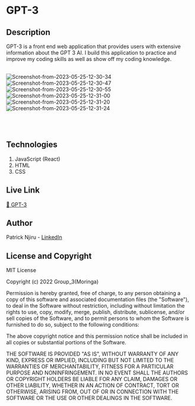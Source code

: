 # GPT-3 

## Description

GPT-3 is a front end web application that provides users with extensive information about the GPT 3 AI. I build this application to practice and improve my coding skills as well as show off my coding knowledge.
<br><br>

<img src="https://i.ibb.co/hZ5rFS8/Screenshot-from-2023-05-25-12-30-34.png" alt="Screenshot-from-2023-05-25-12-30-34" border="0">
<img src="https://i.ibb.co/Y2mWVcZ/Screenshot-from-2023-05-25-12-30-47.png" alt="Screenshot-from-2023-05-25-12-30-47" border="0">
<img src="https://i.ibb.co/fSzPP4b/Screenshot-from-2023-05-25-12-30-55.png" alt="Screenshot-from-2023-05-25-12-30-55" border="0">
<img src="https://i.ibb.co/tcXtzhf/Screenshot-from-2023-05-25-12-31-00.png" alt="Screenshot-from-2023-05-25-12-31-00" border="0">
<img src="https://i.ibb.co/MVw9PqH/Screenshot-from-2023-05-25-12-31-20.png" alt="Screenshot-from-2023-05-25-12-31-20" border="0">
<img src="https://i.ibb.co/g3BPS9d/Screenshot-from-2023-05-25-12-31-24.png" alt="Screenshot-from-2023-05-25-12-31-24" border="0">

<br><br>
## Technologies

1. JavaScript (React)
2. HTML
3. CSS

## Live Link
<a href="https://gpt-3ree.netlify.app"> 🔗 GPT-3 </a>

## Author
 Patrick Njiru - <a href='https://www.linkedin.com/in/patrick-njiru-7569241ba'> LinkedIn</a>

## License and Copyright

MIT License

Copyright (c) 2022 Group_3(Moringa)

Permission is hereby granted, free of charge, to any person obtaining a copy
of this software and associated documentation files (the "Software"), to deal
in the Software without restriction, including without limitation the rights
to use, copy, modify, merge, publish, distribute, sublicense, and/or sell
copies of the Software, and to permit persons to whom the Software is
furnished to do so, subject to the following conditions:

The above copyright notice and this permission notice shall be included in all
copies or substantial portions of the Software.

THE SOFTWARE IS PROVIDED "AS IS", WITHOUT WARRANTY OF ANY KIND, EXPRESS OR
IMPLIED, INCLUDING BUT NOT LIMITED TO THE WARRANTIES OF MERCHANTABILITY,
FITNESS FOR A PARTICULAR PURPOSE AND NONINFRINGEMENT. IN NO EVENT SHALL THE
AUTHORS OR COPYRIGHT HOLDERS BE LIABLE FOR ANY CLAIM, DAMAGES OR OTHER
LIABILITY, WHETHER IN AN ACTION OF CONTRACT, TORT OR OTHERWISE, ARISING FROM,
OUT OF OR IN CONNECTION WITH THE SOFTWARE OR THE USE OR OTHER DEALINGS IN THE
SOFTWARE.
